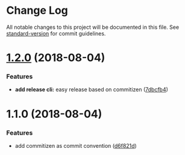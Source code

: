 # Change Log

All notable changes to this project will be documented in this file. See [standard-version](https://github.com/conventional-changelog/standard-version) for commit guidelines.

<a name="1.2.0"></a>
# [1.2.0](https://github.com/coderplanets/coderplanets_server/compare/v1.1.0...v1.2.0) (2018-08-04)


### Features

* **add release cli:** easy release based on commitizen ([7dbcfb4](https://github.com/coderplanets/coderplanets_server/commit/7dbcfb4))



<a name="1.1.0"></a>
# 1.1.0 (2018-08-04)


### Features

* add commitizen as commit convention ([d6f821d](https://github.com/coderplanets/coderplanets_server/commit/d6f821d))
